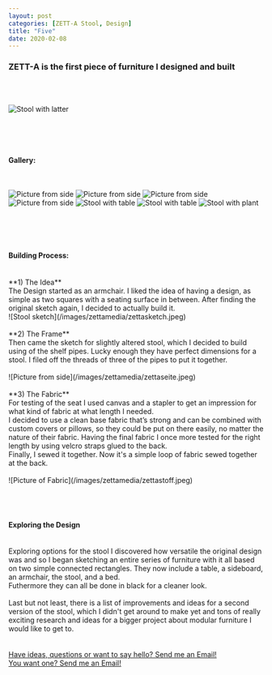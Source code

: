 ```yaml
---
layout: post
categories: [ZETT-A Stool, Design]
title: "Five"
date: 2020-02-08
---
```


<h3>ZETT-A is the first piece of furniture I designed and built </h3>
<br>
<br>

![Stool with latter](/images/zettamedia/zettaleiter.jpeg)

<br>
<br>
<br>

<h4>Gallery:</h4>
<br>

![Picture from side](/images/zettamedia/zetta1.jpeg)
![Picture from side](/images/zettamedia/zetta2.jpeg)
![Picture from side](/images/zettamedia/zetta3.jpeg)
![Picture from side](/images/zettamedia/zetta4.jpeg)
![Stool with table](/images/zettamedia/zettatisch1.jpeg)
![Stool with table](/images/zettamedia/zettatisch2.jpeg)
![Stool with plant](/images/zettamedia/zettapflanze3.jpeg)
<br>
<br>
<br>
<br>
<br>
<h4>Building Process:</h4>
<br>
**1) The Idea**<br>
The Design started as an armchair. I liked the idea of having a design, as simple as two squares with a seating surface in between. After finding the original sketch again, I decided to actually build it. 
<br>
![Stool sketch](/images/zettamedia/zettasketch.jpeg)
<br>
<br>
**2) The Frame**<br>
Then came the sketch for slightly altered stool, which I decided to build using of the shelf pipes. Lucky enough they have perfect dimensions for a stool. I filed off the threads of three of the pipes to put it together.
<br>
<br>
![Picture from side](/images/zettamedia/zettaseite.jpeg)
<br>
<br>
**3) The Fabric**<br>
For testing of the seat I used canvas and a stapler to get an impression for what kind of fabric at what length I needed. 
<br>
I decided to use a clean base fabric that’s strong and can be combined with custom covers or pillows, so they could be put on there easily, no matter the nature of their fabric. Having the final fabric I once more tested for the right length by using velcro straps glued to the back.
<br>
Finally, I sewed it together. Now it's a simple loop of fabric sewed together at the back.
<br>
<br>
![Picture of Fabric](/images/zettamedia/zettastoff.jpeg)
<br>
<br>
<br>
<br>
<h4>Exploring the Design</h4>
<br>
Exploring options for the stool I discovered how versatile the original design was and so I began sketching an entire series of furniture with it all based on two simple connected rectangles. They now include a table, a sideboard, an armchair, the stool, and a bed.
<br>
Futhermore they can all be done in black for a cleaner look. 
<br>
<br>
Last but not least, there is a list of improvements and ideas for a second version of the stool, which I didn't get around to make yet and tons of really exciting research and ideas for a bigger project about modular furniture I would like to get to. 
<br>
<br>
<br>
<a href="mailto:hello@julianzett.com">Have ideas, questions or want to say hello? Send me an Email!</a>
<br>
<a href="mailto:hello@julianzett.com">You want one? Send me an Email!</a>




